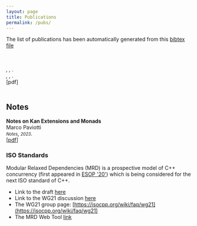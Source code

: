 ```yaml
---
layout: page
title: Publications
permalink: /pubs/
---
```


The list of publications has been automatically generated from this [bibtex file][bibtex-file]

<script type="text/javascript" src="https://cdn.jsdelivr.net/gh/pcooksey/bibtex-js@1.0.0/src/bibtex_js.js"></script>
<bibtex src="/assets/mpaviotti.bib"></bibtex>

<div class="bibtex_template">
  <span class="title" style="font-weight: bold;"></span><br/>
  <span class="author"></span><br/>
  <div class="if journal" style="font-style: italic;">
    <span class="journal" style="font-style: italic; font-size:80%"></span>, <span class="year" style="font-style: italic; font-size:80%"></span>, <span style="font-style: italic; font-size:80%" class="publisher"></span>. </div> <div class="if !journal" style="font-style: italic;"><span class="booktitle" style="font-style: italic; font-size:80%"></span>, <span style="italic; font-size:80%" class="year"></span>, <span style="italic; font-size:80%" class="publisher"></span>.</div>[<a class="url">pdf</a>]<br>
<!--  <details class="pub-details">
    <summary>Abstract</summary>
    <blockquote><span class="abstract"></span></blockquote>
  </details>
  <details class="pub-details">
    <summary>BibTeX</summary>
    <div class="bibtexVar" id="bib+BIBTEXKEY+" extra="BIBTEXKEY">
      <pre><span class="bibtexraw"></span></pre>
    </div>
  </details>
  -->
  <br>
</div>

<div id="bibtex_display"></div>

## Notes
  <span class="title" style="font-weight: bold;">Notes on Kan Extensions and Monads</span><br/>
  <span class="author">Marco Paviotti</span><br/>
  <span class="journal" style="font-style: italic; font-size:80%">Notes</span>, <span class="year" style="font-style: italic; font-size:80%">2023</span>. <br> [<a href="/assets/papers/kan-notes23.pdf" class="url">pdf</a>]


### ISO Standards 

Modular Relaxed Dependencies (MRD) is a prospective model of C++ concurrency
(first appeared in [ESOP
'20'](https://link.springer.com/content/pdf/10.1007/978-3-030-44914-8_22.pdf))
which is being considered for the next ISO standard of C++. 
- Link to the draft [here](https://graymalk.in/iso-papers/p1780/p1780r2.html)
- Link to the WG21 discussion [here](https://eur01.safelinks.protection.outlook.com/?url=https%3A%2F%2Fgithub.com%2Fcplusplus%2Fpapers%2Fissues%2F554%23issuecomment-1311093994&amp;data=05%7C01%7CM.Paviotti%40kent.ac.uk%7C5e1fff970b0a4039205008dac71af6b3%7C51a9fa563f32449aa7213e3f49aa5e9a%7C0%7C0%7C638041215860503967%7CUnknown%7CTWFpbGZsb3d8eyJWIjoiMC4wLjAwMDAiLCJQIjoiV2luMzIiLCJBTiI6Ik1haWwiLCJXVCI6Mn0%3D%7C3000%7C%7C%7C&amp;sdata=V1PRIBvid5UxHNvEI2aOq2Rp4Sq9voNbcjb5rCEJ4sk%3D&amp;reserved=0)
- The WG21 group page: [https://isocpp.org/wiki/faq/wg21](https://isocpp.org/wiki/faq/wg21)
- The MRD Web Tool [link](https://www.cs.kent.ac.uk/projects/MRDer/)


[bibtex-file]: /assets/mpaviotti.bib
